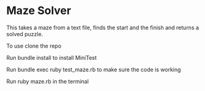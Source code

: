 # Maze Solver

This takes a maze from a text file, finds the start and the finish and returns a solved puzzle.

To use clone the repo

Run bundle install to install MiniTest

Run bundle exec ruby test_maze.rb to make sure the code is working

Run ruby maze.rb in the terminal
